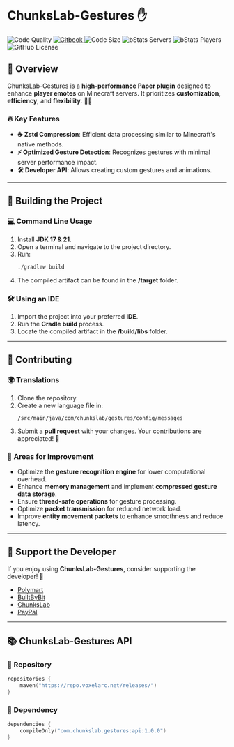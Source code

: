 # ChunksLab-Gestures ✋

![Code Quality](https://img.shields.io/codefactor/grade/github/ChunksLab/ChunksLab-Gestures)
<a href="https://wiki.chunkslab.com" alt="GitBook">
<img src="https://img.shields.io/badge/docs-gitbook-brightgreen" alt="Gitbook"/>
</a>
![Code Size](https://img.shields.io/github/languages/code-size/ChunksLab/ChunksLab-Gestures)
![bStats Servers](https://img.shields.io/bstats/servers/25019)
![bStats Players](https://img.shields.io/bstats/players/25019)
![GitHub License](https://img.shields.io/github/license/ChunksLab/ChunksLab-Gestures)

## 📌 Overview

ChunksLab-Gestures is a **high-performance Paper plugin** designed to enhance **player emotes** on Minecraft servers. It prioritizes **customization**, **efficiency**, and **flexibility**. 🏃‍♂️

### 🔥 Key Features

- **☕ Zstd Compression**: Efficient data processing similar to Minecraft's native methods.
- **⚡ Optimized Gesture Detection**: Recognizes gestures with minimal server performance impact.
- **🛠️ Developer API**: Allows creating custom gestures and animations.

---
## 🔧 Building the Project

### 💻 Command Line Usage

1. Install **JDK 17 & 21**.
2. Open a terminal and navigate to the project directory.
3. Run:
   ```sh
   ./gradlew build
   ```
4. The compiled artifact can be found in the **/target** folder.

### 🛠️ Using an IDE

1. Import the project into your preferred **IDE**.
2. Run the **Gradle build** process.
3. Locate the compiled artifact in the **/build/libs** folder.

---
## 🤝 Contributing

### 🌍 Translations

1. Clone the repository.
2. Create a new language file in:
   ```
   /src/main/java/com/chunkslab/gestures/config/messages
   ```
3. Submit a **pull request** with your changes. Your contributions are appreciated! 💖

### 🚀 Areas for Improvement

- Optimize the **gesture recognition engine** for lower computational overhead.
- Enhance **memory management** and implement **compressed gesture data storage**.
- Ensure **thread-safe operations** for gesture processing.
- Optimize **packet transmission** for reduced network load.
- Improve **entity movement packets** to enhance smoothness and reduce latency.

---
## 💖 Support the Developer

If you enjoy using **ChunksLab-Gestures**, consider supporting the developer! 🥰

- [Polymart](https://polymart.org/resource/chunkslab-gestures/)
- [BuiltByBit](https://builtbybit.com/resources/chunkslab-gestures/)
- [ChunksLab](https://chunkslab.com/chunkslab-gestures/)
- [PayPal](https://paypal.me/tamergumus)

---
## 📚 ChunksLab-Gestures API

### 📌 Repository
```kotlin
repositories {
    maven("https://repo.voxelarc.net/releases/")
}
```

### 📌 Dependency
```kotlin
dependencies {
    compileOnly("com.chunkslab.gestures:api:1.0.0")
}
```
